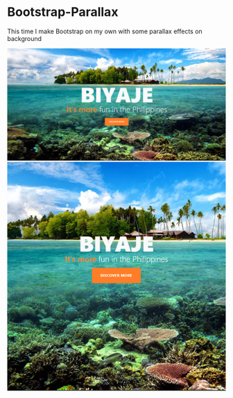# Bootstrap-Parallax

This time I make Bootstrap on my own with some parallax effects on background

![](img/thumbnail-desktop.png)
![](img/thumbnail-mobile.png)
